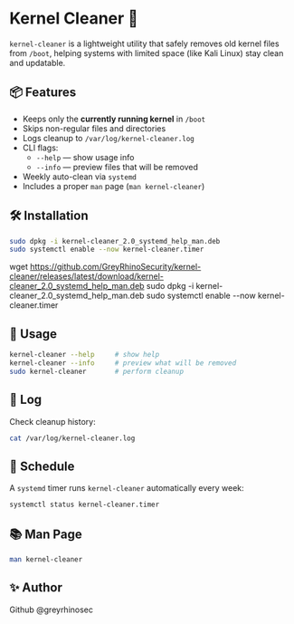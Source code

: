# Kernel Cleaner 🧹

`kernel-cleaner` is a lightweight utility that safely removes old kernel files from `/boot`, helping systems with limited space (like Kali Linux) stay clean and updatable.

## 📦 Features

- Keeps only the **currently running kernel** in `/boot`
- Skips non-regular files and directories
- Logs cleanup to `/var/log/kernel-cleaner.log`
- CLI flags:
  - `--help` — show usage info
  - `--info` — preview files that will be removed
- Weekly auto-clean via `systemd`
- Includes a proper `man` page (`man kernel-cleaner`)

## 🛠 Installation

```bash
sudo dpkg -i kernel-cleaner_2.0_systemd_help_man.deb
sudo systemctl enable --now kernel-cleaner.timer
```
wget https://github.com/GreyRhinoSecurity/kernel-cleaner/releases/latest/download/kernel-cleaner_2.0_systemd_help_man.deb
sudo dpkg -i kernel-cleaner_2.0_systemd_help_man.deb
sudo systemctl enable --now kernel-cleaner.timer

## 🚀 Usage

```bash
kernel-cleaner --help     # show help
kernel-cleaner --info     # preview what will be removed
sudo kernel-cleaner       # perform cleanup
```

## 🧼 Log

Check cleanup history:

```bash
cat /var/log/kernel-cleaner.log
```

## 📅 Schedule

A `systemd` timer runs `kernel-cleaner` automatically every week:

```bash
systemctl status kernel-cleaner.timer
```

## 📚 Man Page

```bash
man kernel-cleaner
```

## ✨ Author

Github @greyrhinosec
